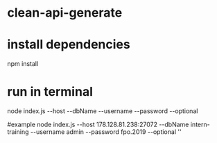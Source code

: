 # clean-api-generate
# install dependencies
npm install

# run in terminal

node index.js --host <your hostDatabase> --dbName <your dbName> --username <your usernameDB> --password <your passwordDb> --optional <your optionalDb>

#example
node index.js --host 178.128.81.238:27072 --dbName intern-training --username admin --password fpo.2019 --optional ''
